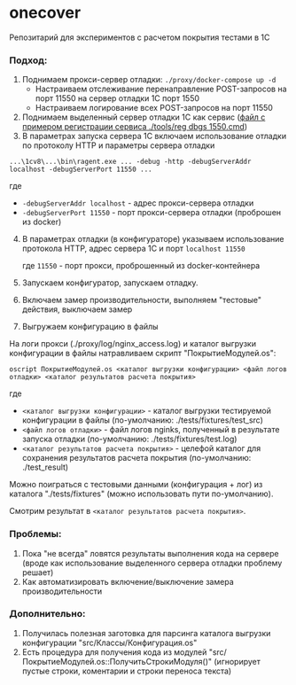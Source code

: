 # onecover
Репозитарий для экспериментов с расчетом покрытия тестами в 1С

### Подход:
1. Поднимаем прокси-сервер отладки:
   `./proxy/docker-compose up -d`
    * Настраиваем отслеживание перенаправление POST-запросов на порт 11550 на сервер отладки 1С порт 1550
    * Настраиваем логирование всех POST-запросов на порт 11550
2. Поднимаем выделенный сервер отладки 1С как сервис ([файл с примером регистрации сервиса ./tools/reg dbgs 1550.cmd](./tools/reg%20dbgs%201550.cmd))
3. В параметрах запуска сервера 1С включаем использование отладки по протоколу HTTP и параметры сервера отладки

`...\1cv8\...\bin\ragent.exe ... -debug -http -debugServerAddr localhost -debugServerPort 11550 ...`
   
   где
* `-debugServerAddr localhost` - адрес прокси-сервера отладки
* `-debugServerPort 11550` - порт прокси-сервера отладки (проброшен из docker)

4. В параметрах отладки (в конфигураторе) указываем использование протокола HTTP, адрес сервера 1С и порт
   `localhost 11550`

   где `11550` - порт прокси, проброшенный из docker-контейнера

5. Запускаем конфигуратор, запускаем отладку.
6. Включаем замер производительности, выполняем "тестовые" действия, выключаем замер
7. Выгружаем конфигурацию в файлы

На логи прокси (./proxy/log/nginx_access.log) и каталог выгрузки конфигурации в файлы натравливаем скрипт "ПокрытиеМодулей.os":

`oscript ПокрытиеМодулей.os <каталог выгрузки конфигурации> <файл логов отладки> <каталог результатов расчета покрытия>`

где
* `<каталог выгрузки конфигурации>` - каталог выгрузки тестируемой конфигурации в файлы (по-умолчанию: ./tests/fixtures/test_src)
* `<файл логов отладки>` - файл логов nginks, полученный в результате запуска отладки (по-умолчанию: ./tests/fixtures/test.log)
* `<каталог результатов расчета покрытия>` - целефой каталог для сохранения результатов расчета покрытия (по-умолчанию: ./test_result)

Можно поиграться с тестовыми данными (конфигурация + лог) из каталога "./tests/fixtures" (можно использовать пути по-умолчанию).

Смотрим результат в `<каталог результатов расчета покрытия>`.

### Проблемы:
1. Пока "не всегда" ловятся результаты выполнения кода на сервере (вроде как использование выделенного сервера отладки проблему решает)
2. Как автоматизировать включение/выключение замера производительности

### Дополнительно:
1. Получилась полезная заготовка для парсинга каталога выгрузки конфигурации "src/Классы/Конфигурация.os"
2. Есть процедура для получения кода из модулей "src/ПокрытиеМодулей.os::ПолучитьСтрокиМодуля()" (игнорирует пустые строки, коментарии и строки переноса текста)

